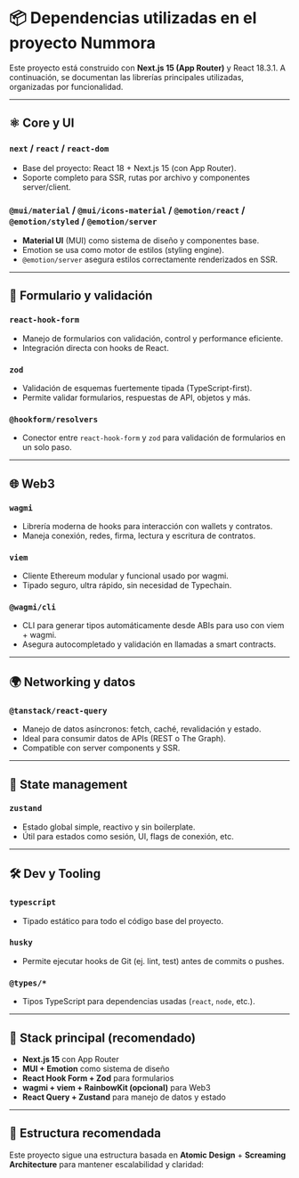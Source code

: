 # 📦 Dependencias utilizadas en el proyecto Nummora

Este proyecto está construido con **Next.js 15 (App Router)** y React 18.3.1. A continuación, se documentan las librerías principales utilizadas, organizadas por funcionalidad.

---

## ⚛️ Core y UI

### `next` / `react` / `react-dom`
- Base del proyecto: React 18 + Next.js 15 (con App Router).
- Soporte completo para SSR, rutas por archivo y componentes server/client.

### `@mui/material` / `@mui/icons-material` / `@emotion/react` / `@emotion/styled` / `@emotion/server`
- **Material UI** (MUI) como sistema de diseño y componentes base.
- Emotion se usa como motor de estilos (styling engine).
- `@emotion/server` asegura estilos correctamente renderizados en SSR.

---

## 🧠 Formulario y validación

### `react-hook-form`
- Manejo de formularios con validación, control y performance eficiente.
- Integración directa con hooks de React.

### `zod`
- Validación de esquemas fuertemente tipada (TypeScript-first).
- Permite validar formularios, respuestas de API, objetos y más.

### `@hookform/resolvers`
- Conector entre `react-hook-form` y `zod` para validación de formularios en un solo paso.

---

## 🌐 Web3

### `wagmi`
- Librería moderna de hooks para interacción con wallets y contratos.
- Maneja conexión, redes, firma, lectura y escritura de contratos.

### `viem`
- Cliente Ethereum modular y funcional usado por wagmi.
- Tipado seguro, ultra rápido, sin necesidad de Typechain.

### `@wagmi/cli`
- CLI para generar tipos automáticamente desde ABIs para uso con viem + wagmi.
- Asegura autocompletado y validación en llamadas a smart contracts.

---

## 🌍 Networking y datos

### `@tanstack/react-query`
- Manejo de datos asíncronos: fetch, caché, revalidación y estado.
- Ideal para consumir datos de APIs (REST o The Graph).
- Compatible con server components y SSR.

---

## 🧠 State management

### `zustand`
- Estado global simple, reactivo y sin boilerplate.
- Útil para estados como sesión, UI, flags de conexión, etc.

---

## 🛠️ Dev y Tooling

### `typescript`
- Tipado estático para todo el código base del proyecto.

### `husky`
- Permite ejecutar hooks de Git (ej. lint, test) antes de commits o pushes.

### `@types/*`
- Tipos TypeScript para dependencias usadas (`react`, `node`, etc.).

---

## 🚀 Stack principal (recomendado)

- **Next.js 15** con App Router
- **MUI + Emotion** como sistema de diseño
- **React Hook Form + Zod** para formularios
- **wagmi + viem + RainbowKit (opcional)** para Web3
- **React Query + Zustand** para manejo de datos y estado

---

## 📁 Estructura recomendada

Este proyecto sigue una estructura basada en **Atomic Design** + **Screaming Architecture** para mantener escalabilidad y claridad:

